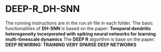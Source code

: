 # DEEP-R_DH-SNN
The running instructions are in the run.sh file in each folder.
The basic functionalities of **DH-SNN** is based on the paper: **Temporal dendritic heterogeneity incorporated with spiking neural networks for learning multi-timescale dynamics**
The **DEEP R** algorithm is base on the paper: **DEEP REWIRING: TRAINING VERY SPARSE DEEP NETWORKS**
